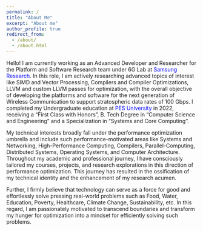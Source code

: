 ```yaml
---
permalink: /
title: "About Me"
excerpt: "About me"
author_profile: true
redirect_from: 
  - /about/
  - /about.html
---
```


<style>
  a 
  {
    color: blue;
    text-decoration: none;
  }
</style>

Hello! I am currently working as an Advanced Developer and Researcher for the Platform and Software Research team under 6G Lab at [Samsung Research](https://research.samsung.com/sri-b). In this role, I am actively researching advanced topics of interest like SIMD and Vector Processing, Compilers and Compiler Optimizations, LLVM and custom LLVM passes for optimization, with the overall objective of developing the platforms and software for the next generation of Wireless Communication to support stratospheric data rates of 100 Gbps. I completed my Undergraduate education at [PES University](https://www.pes.edu) in 2022, receiving a “First Class with Honors”, B. Tech Degree in “Computer Science and Engineering” and a Specialization in “Systems and Core Computing”.

My technical interests broadly fall under the performance optimization umbrella and include such performance-motivated areas like Systems and Networking, High-Performance Computing, Compilers, Parallel-Computing, Distributed Systems, Operating Systems, and Computer Architecture. Throughout my academic and professional journey, I have consciously tailored my courses, projects, and research explorations in this direction of performance optimization. This journey has resulted in the ossification of my technical identity and the enhancement of my research acumen.

Further, I firmly believe that technology can serve as a force for good and effortlessly solve pressing real-world problems such as Food, Water, Education, Poverty, Healthcare, Climate Change, Sustainability, etc. In this regard, I am passionately motivated to transcend boundaries and transform my hunger for optimization into a mindset for efficiently solving such problems. 
